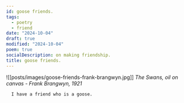 ```yaml
---
id: goose friends.
tags:
  - poetry
  - friend
date: "2024-10-04"
draft: true
modified: "2024-10-04"
poem: true
socialDescription: on making friendship.
title: goose friends.
---
```


![[posts/images/goose-friends-frank-brangwyn.jpg]]
_The Swans, oil on canvas - Frank Brangwyn, 1921_

```poetry
  I have a friend who is a goose.
```
